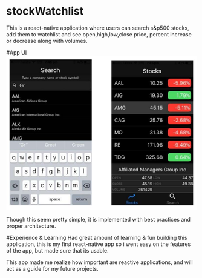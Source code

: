 # stockWatchlist
This is a react-native application where users can search s&amp;p500 stocks, add them to watchlist and see open,high,low,close price, percent increase or decrease along with volumes.

#App UI
![Alt text](https://github.com/ChiruhasBobbadi/stockWatchlist/blob/master/screen_shots/Screens.JPG)

Though this seem pretty simple, it is implemented with best practices and proper architecture.

#Experience & Learning
Had great amount of learning & fun building this application, this is my first react-native app so i went easy on the features of the app, but made sure that its usable.

This app made me realize how important are reactive applications, and will act as a guide for my future projects.
